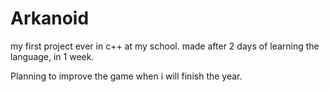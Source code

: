 # Arkanoid
my first project ever in c++ at my school.
made after 2 days of learning the language, in 1 week.

Planning to improve the game when i will finish the year.
